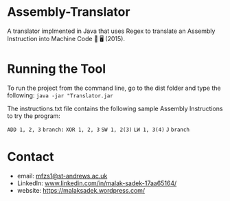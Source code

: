# Assembly-Translator
A translator implmented in Java that uses Regex to translate an Assembly Instruction into Machine Code 🔁 🖥 (2015).

# Running the Tool

To run the project from the command line, go to the dist folder and
type the following:
`java -jar "Translator.jar`

The instructions.txt file contains the following sample Assembly Instructions to try the program:

`ADD 1, 2, 3`
`branch:`
`XOR 1, 2, 3`
`SW 1, 2(3)`
`LW 1, 3(4)`
`J`
`branch`

# Contact

* email: mfzs1@st-andrews.ac.uk
* LinkedIn: www.linkedin.com/in/malak-sadek-17aa65164/
* website: https://malaksadek.wordpress.com/
